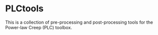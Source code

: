 # PLCtools
This is a collection of pre-processing and post-processing tools for the Power-law Creep (PLC) toolbox.
